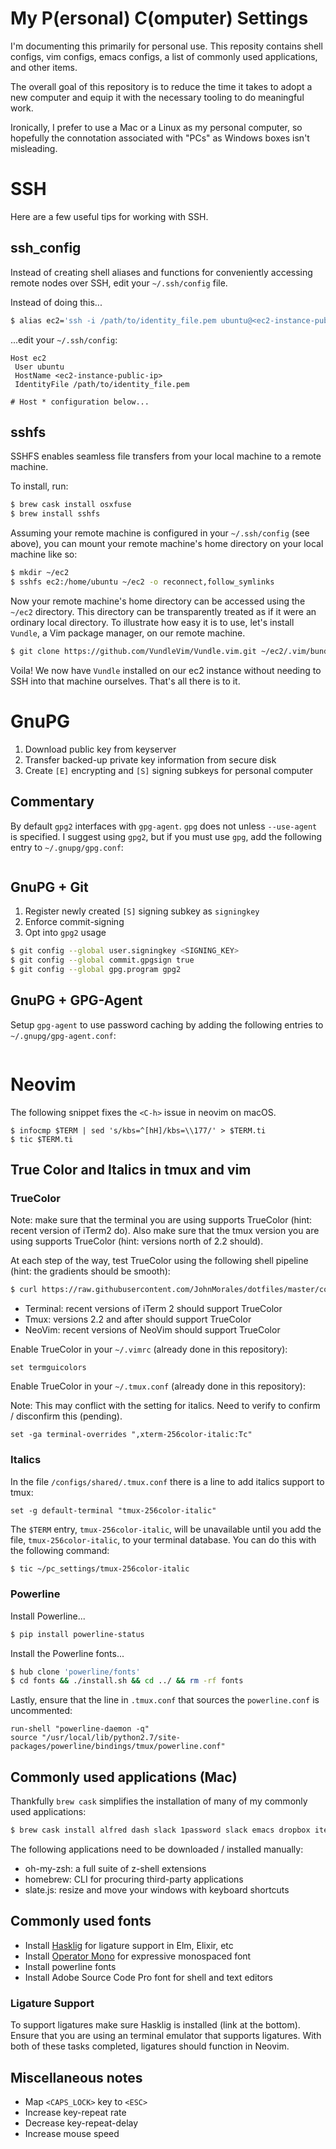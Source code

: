 # My P(ersonal) C(omputer) Settings

I'm documenting this primarily for personal use. This reposity contains shell
configs, vim configs, emacs configs, a list of commonly used applications, and
other items.

The overall goal of this repository is to reduce the time it takes to adopt a
new computer and equip it with the necessary tooling to do meaningful work.

Ironically, I prefer to use a Mac or a Linux as my personal computer, so
hopefully the connotation associated with "PCs" as Windows boxes isn't
misleading.


# SSH

Here are a few useful tips for working with SSH.

## ssh_config

Instead of creating shell aliases and functions for conveniently accessing
remote nodes over SSH, edit your `~/.ssh/config` file.

Instead of doing this...

```bash
$ alias ec2='ssh -i /path/to/identity_file.pem ubuntu@<ec2-instance-public-ip>'
```

...edit your `~/.ssh/config`:

```
Host ec2
 User ubuntu
 HostName <ec2-instance-public-ip>
 IdentityFile /path/to/identity_file.pem

# Host * configuration below...
```

## sshfs

SSHFS enables seamless file transfers from your local machine to a remote
machine.

To install, run:

```bash
$ brew cask install osxfuse
$ brew install sshfs
```

Assuming your remote machine is configured in your `~/.ssh/config` (see above),
you can mount your remote machine's home directory on your local machine like
so:

```bash
$ mkdir ~/ec2
$ sshfs ec2:/home/ubuntu ~/ec2 -o reconnect,follow_symlinks
```

Now your remote machine's home directory can be accessed using the `~/ec2`
directory. This directory can be transparently treated as if it were an ordinary
local directory. To illustrate how easy it is to use, let's install `Vundle`, a
Vim package manager, on our remote machine.

```bash
$ git clone https://github.com/VundleVim/Vundle.vim.git ~/ec2/.vim/bundle/Vundle.vim
```

Voila! We now have `Vundle` installed on our ec2 instance without needing to SSH
into that machine ourselves. That's all there is to it.


# GnuPG

  1. Download public key from keyserver
  2. Transfer backed-up private key information from secure disk
  3. Create `[E]` encrypting and `[S]` signing subkeys for personal computer

## Commentary

By default `gpg2` interfaces with `gpg-agent`. `gpg` does not unless
`--use-agent` is specified.  I suggest using `gpg2`, but if you must use `gpg`,
add the following entry to `~/.gnupg/gpg.conf`:

``` use-agent
```

## GnuPG + Git

  1. Register newly created `[S]` signing subkey as `signingkey`
  2. Enforce commit-signing
  3. Opt into `gpg2` usage

```bash
$ git config --global user.signingkey <SIGNING_KEY>
$ git config --global commit.gpgsign true
$ git config --global gpg.program gpg2
```

## GnuPG + GPG-Agent

Setup `gpg-agent` to use password caching by adding the following entries to
`~/.gnupg/gpg-agent.conf`:

``` default-cache-ttl 300 max-cache-ttl 3600
```


# Neovim

The following snippet fixes the `<C-h>` issue in neovim on macOS.

```
$ infocmp $TERM | sed 's/kbs=^[hH]/kbs=\\177/' > $TERM.ti
$ tic $TERM.ti
```


## True Color and Italics in tmux and vim

### TrueColor

Note: make sure that the terminal you are using supports TrueColor (hint: recent
version of iTerm2 do). Also make sure that the tmux version you are using
supports TrueColor (hint: versions north of 2.2 should).

At each step of the way, test TrueColor using the following shell pipeline
(hint: the gradients should be smooth):

```bash
$ curl https://raw.githubusercontent.com/JohnMorales/dotfiles/master/colors/24-bit-color.sh | bash
```

* Terminal: recent versions of iTerm 2 should support TrueColor
* Tmux: versions 2.2 and after should support TrueColor
* NeoVim: recent versions of NeoVim should support TrueColor

Enable TrueColor in your `~/.vimrc` (already done in this repository):

```viml
set termguicolors
```


Enable TrueColor in your `~/.tmux.conf` (already done in this repository):

Note: This may conflict with the setting for italics. Need to verify to confirm
/ disconfirm this (pending).

```
set -ga terminal-overrides ",xterm-256color-italic:Tc"
```


### Italics

In the file `/configs/shared/.tmux.conf` there is a line to add italics support
to tmux:

```
set -g default-terminal "tmux-256color-italic"
```

The `$TERM` entry, `tmux-256color-italic`, will be unavailable until you add the
file, `tmux-256color-italic`, to your terminal database. You can do this with
the following command:

```bash
$ tic ~/pc_settings/tmux-256color-italic
```


### Powerline

Install Powerline...

```bash
$ pip install powerline-status
```

Install the Powerline fonts...

```bash
$ hub clone 'powerline/fonts'
$ cd fonts && ./install.sh && cd ../ && rm -rf fonts
```

Lastly, ensure that the line in `.tmux.conf` that sources the `powerline.conf`
is uncommented:

```
run-shell "powerline-daemon -q"
source "/usr/local/lib/python2.7/site-packages/powerline/bindings/tmux/powerline.conf"
```


## Commonly used applications (Mac)

Thankfully `brew cask` simplifies the installation of many of my commonly used
applications:

```bash
$ brew cask install alfred dash slack 1password slack emacs dropbox iterm2 flux docker
```

The following applications need to be downloaded / installed manually:

* oh-my-zsh: a full suite of z-shell extensions
* homebrew: CLI for procuring third-party applications
* slate.js: resize and move your windows with keyboard shortcuts


## Commonly used fonts
* Install [Hasklig](https://github.com/i-tu/Hasklig) for ligature support in Elm, Elixir, etc
* Install [Operator Mono](http://www.typography.com/blog/introducing-operator) for expressive monospaced font
* Install powerline fonts
* Install Adobe Source Code Pro font for shell and text editors

### Ligature Support

To support ligatures make sure Hasklig is installed (link at the bottom). Ensure
that you are using an terminal emulator that supports ligatures. With both of
these tasks completed, ligatures should function in Neovim.


## Miscellaneous notes
* Map `<CAPS_LOCK>` key to `<ESC>`
* Increase key-repeat rate
* Decrease key-repeat-delay
* Increase mouse speed
